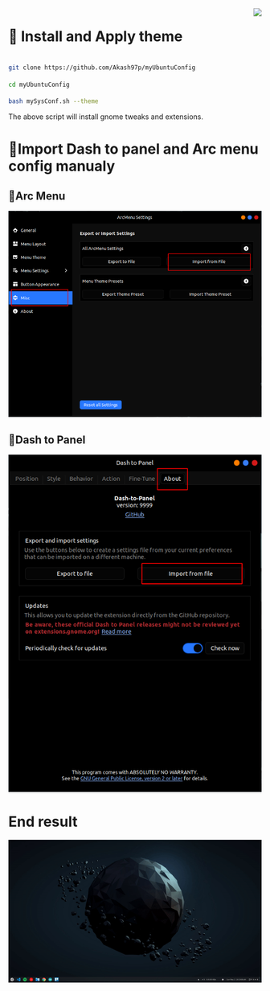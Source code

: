 <img align="right" src="https://img.shields.io/badge/bash-informational?style=flat&logo=bash-shelltepad&logoColor=white&color=8424bf">

# 🔹️ Install and Apply theme

```bash

git clone https://github.com/Akash97p/myUbuntuConfig

cd myUbuntuConfig

bash mySysConf.sh --theme

```

The above script will install gnome tweaks and extensions.

# 🔹️Import Dash to panel and Arc menu config manualy 

## 🔸️Arc Menu

<img src ="images/arcimport.png">

## 🔸️Dash to Panel

<img src ="images/dtpimport.png">

# End result

<a href ="https://www.reddit.com/r/Ubuntu/comments/n2zmhx/gnome_fish_byobu_arc_menu_dash_to_panel_a_bunch/">
<img   src="images/out.gif">
</a>

